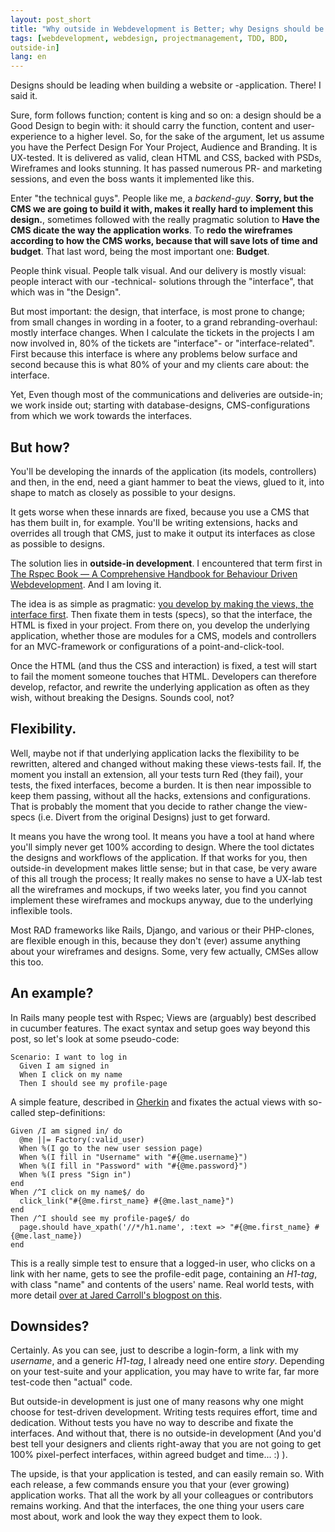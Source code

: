```yaml
---
layout: post_short
title: "Why outside in Webdevelopment is Better; why Designs should be Leading."
tags: [webdevelopment, webdesign, projectmanagement, TDD, BDD,
outside-in]
lang: en
---
```



Designs should be leading when building a website or -application.
There! I said it.

Sure, form follows function; content is king and so on: a design should be a Good Design to begin
with: it should carry the function, content and user-experience to a
higher level. So, for the sake of the argument, let us assume you have the Perfect Design For Your Project,
Audience and Branding. It is UX-tested. It is 
delivered as valid, clean HTML and CSS, backed with PSDs, Wireframes and looks stunning.
It has passed numerous PR- and marketing sessions, and even the boss
wants it implemented like this.

Enter "the technical guys". People like me, a _backend-guy_. **Sorry, but
the CMS we are going to build it with, makes it really hard to implement
this design.**, sometimes followed with the really pragmatic solution to
**Have the CMS dicate the way the application works**. To **redo the
wireframes according to how the CMS works, because that will save lots
of time and budget**. That last word, being the most important one:
**Budget**.

People think visual. People talk visual. And our delivery is mostly
visual: people interact with our -technical- solutions through the "interface",
that which was in "the Design".

But most important: the design, that interface, is most prone to change;
from small changes in wording in a footer, to a grand
rebranding-overhaul: mostly interface changes. When I calculate the
tickets in the projects I am now involved in, 80% of the tickets are
"interface"- or "interface-related". First because this interface is
where any problems below surface and second because this is what 80% of
your and my clients care about: the interface.

Yet, Even though most of the communications and deliveries are
outside-in; we work inside out; starting with database-designs,
CMS-configurations from which we work towards the interfaces.

## But how?

You'll be developing the innards of the application (its models,
controllers) and then, in the end, need a giant hammer to beat the
views, glued to it, into shape to match as closely as possible to your
designs. 

It gets worse when these innards are fixed, because you use a CMS that
has them built in, for example. You'll be writing extensions, hacks and 
overrides all trough that CMS, just to make it output its interfaces as
close as possible to designs.

The solution lies in **outside-in development**. I encountered that term first in [The
Rspec Book — A
Comprehensive Handbook for Behaviour Driven Webdevelopment](http://www.pragprog.com/titles/achbd/errata). And I am loving it.

The idea is as simple as pragmatic: [you develop by making the views, the
interface first](http://teachmetocode.com/screencasts/introduction-to-outside-in-development-with-cucumber). Then fixate them in tests (specs), so that the
interface, the HTML is fixed in your project. From there on, you develop 
the underlying application, whether those are modules for a CMS, models
and controllers for an MVC-framework or configurations of a
point-and-click-tool.

Once the HTML (and thus the CSS and interaction) is fixed, a test will
start to fail the moment someone touches that HTML. Developers can
therefore develop, refactor, and rewrite the underlying application as
often as they wish, without breaking the Designs. Sounds cool, not?

## Flexibility.

Well, maybe not if that underlying application lacks the flexibility to
be rewritten, altered and changed without making these views-tests fail.
If, the moment you install an extension, all your tests turn Red (they fail), 
your tests, the fixed interfaces, become a burden. It is then near
impossible to keep them passing, without all the hacks, extensions and
configurations. That is probably the moment that you decide to rather
change the view-specs (i.e. Divert from the original Designs) just to
get forward.

It means you have the wrong tool. It means you have a tool at hand where
you'll simply never get 100% according to design. Where the tool
dictates the designs and workflows of the application. If that works for
you, then outside-in development makes little sense; but in that case,
be very aware of this all trough the process; It really makes no sense
to have a UX-lab test all the wireframes and mockups, if two weeks
later, you find you cannot implement these wireframes and mockups 
anyway, due to the underlying inflexible tools.

Most RAD frameworks like Rails, Django, and various or their PHP-clones,
are flexible enough in this, because they don't (ever) assume anything
about your wireframes and designs. 
Some, very few actually, CMSes allow this too.

## An example?

In Rails many people test with Rspec; Views are (arguably) best
described in cucumber features. The exact syntax and setup goes way
beyond this post, so let's look at some pseudo-code:

    Scenario: I want to log in
      Given I am signed in
      When I click on my name
      Then I should see my profile-page

A simple feature, described in [Gherkin](http://cukes.info) and fixates the actual views
with so-called step-definitions: 

    Given /I am signed in/ do
      @me ||= Factory(:valid_user)
      When %(I go to the new user session page)
      When %(I fill in "Username" with "#{@me.username}")
      When %(I fill in "Password" with "#{@me.password}")
      When %(I press "Sign in")
    end
    When /^I click on my name$/ do
      click_link("#{@me.first_name} #{@me.last_name}")
    end
    Then /^I should see my profile-page$/ do
      page.should have_xpath('//*/h1.name', :text => "#{@me.first_name} #{@me.last_name})
    end

This is a really simple test to ensure that a logged-in user, who clicks
on a link with her name, gets to see the profile-edit page, containing
an _H1-tag_, with class "name" and contents of the users' name. Real
world tests, with more detail [over at Jared Carroll's blogpost on this](http://blog.carbonfive.com/2012/02/14/beginning-outside-in-rails-development-with-cucumber-and-rspec).

## Downsides?

Certainly. As you can see, just to describe a login-form, a link with my
_username_, and a generic _H1-tag_, I already need one entire _story_. Depending on your
test-suite and your application, you may have to write far, far more test-code then "actual"
code.

But outside-in development is just one of many reasons why one
might choose for test-driven development. Writing tests requires
effort, time and dedication. Without tests you have no way to describe
and fixate the interfaces. And without that, there is no outside-in
development (And you'd best tell your designers and clients right-away
that you are not going to get 100% pixel-perfect interfaces, within
agreed budget and time... :) ).

The upside, is that your application is tested, and can easily remain
so. With each release, a few commands ensure you that your (ever
growing) application works. That all the work by all your colleagues or
contributors remains working. And that the interfaces, the one thing
your users care most about, work and look the way they expect them to
look.

